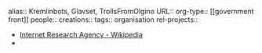 alias:: Kremlinbots, Glavset, TrollsFromOlgino
URL::
org-type:: [[government front]]
people::
creations::
tags:: organisation
rel-projects::

- [Internet Research Agency - Wikipedia](https://en.wikipedia.org/wiki/Internet_Research_Agency)
-
